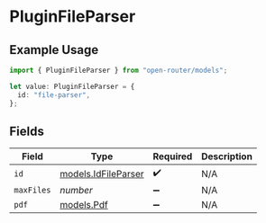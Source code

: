 # PluginFileParser

## Example Usage

```typescript
import { PluginFileParser } from "open-router/models";

let value: PluginFileParser = {
  id: "file-parser",
};
```

## Fields

| Field                                            | Type                                             | Required                                         | Description                                      |
| ------------------------------------------------ | ------------------------------------------------ | ------------------------------------------------ | ------------------------------------------------ |
| `id`                                             | [models.IdFileParser](../models/idfileparser.md) | :heavy_check_mark:                               | N/A                                              |
| `maxFiles`                                       | *number*                                         | :heavy_minus_sign:                               | N/A                                              |
| `pdf`                                            | [models.Pdf](../models/pdf.md)                   | :heavy_minus_sign:                               | N/A                                              |